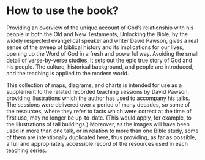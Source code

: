 # How to use the book?

Providing an overview of the unique account of God’s relationship with his people in both the Old and New Testaments, Unlocking the Bible, by the widely respected evangelical speaker and writer David Pawson, gives a real sense of the sweep of biblical history and its implications for our lives, opening up the Word of God in a fresh and powerful way. Avoiding the small detail of verse-by-verse studies, it sets out the epic true story of God and his people. The culture, historical background, and people are introduced, and the teaching is applied to the modern world.

This collection of maps, diagrams, and charts is intended for use as a supplement to the related recorded teaching sessions by David Pawson, providing illustrations which the author has used to accompany his talks. The sessions were delivered over a period of many decades, so some of the resources, where they refer to facts which were correct at the time of first use, may no longer be up-to-date. \(This would apply, for example, to the illustrations of tall buildings.\) Moreover, as the images will have been used in more than one talk, or in relation to more than one Bible study, some of them are intentionally duplicated here, thus providing, as far as possible, a full and appropriately accessible record of the resources used in each teaching series.

